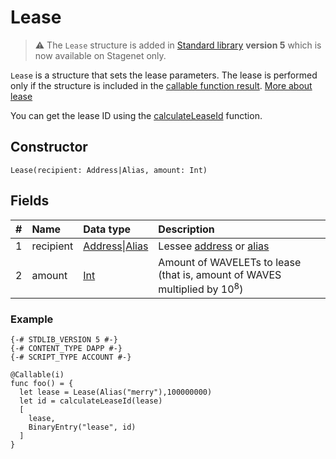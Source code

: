 # Lease

> :warning: The `Lease` structure is added in [Standard library](/en/ride/script/standard-library) **version 5** which is now available on Stagenet only.

`Lease` is a structure that sets the lease parameters. The lease is performed only if the structure is included in the [callable function result](/en/ride/functions/callable-function#invocation-result-2). [More about lease](/en/blockchain/leasing)

You can get the lease ID using the [calculateLeaseId](/ru/ride/functions/built-in-functions/blockchain-functions#calculateleaseid) function.

## Constructor

```ride
Lease(recipient: Address|Alias, amount: Int)
```

## Fields

| # | Name | Data type | Description |
| :--- | :--- | :--- | :--- |
| 1 | recipient | [Address](/en/ride/structures/common-structures/address)&#124;[Alias](/en/ride/structures/common-structures/alias) | Lessee [address](/en/blockchain/account/address) or [alias](/en/blockchain/account/alias) |
| 2 | amount | [Int](/en/ride/data-types/int) | Amount of WAVELETs to lease (that is, amount of WAVES multiplied by 10<sup>8</sup>)

### Example

```
{-# STDLIB_VERSION 5 #-}
{-# CONTENT_TYPE DAPP #-}
{-# SCRIPT_TYPE ACCOUNT #-}
  
@Callable(i)
func foo() = {
  let lease = Lease(Alias("merry"),100000000)
  let id = calculateLeaseId(lease)
  [
    lease,
    BinaryEntry("lease", id)
  ]
}
```